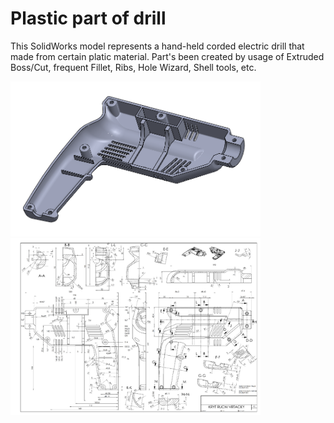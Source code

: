 # Plastic part of drill
This SolidWorks model represents a hand-held corded electric drill that made from certain platic material. Part's been created by usage of 
Extruded Boss/Cut, frequent Fillet, Ribs, Hole Wizard, Shell tools, etc.
<p float="left">
  <img src="/DrillOnPicture.PNG" width="400" />
  <img src="/DrawingAsPicture(small).png" width="400" /> 
</p>
